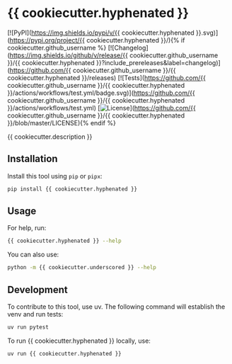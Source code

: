 # {{ cookiecutter.hyphenated }}

[![PyPI](https://img.shields.io/pypi/v/{{ cookiecutter.hyphenated }}.svg)](https://pypi.org/project/{{ cookiecutter.hyphenated }}/){% if cookiecutter.github_username %}
[![Changelog](https://img.shields.io/github/v/release/{{ cookiecutter.github_username }}/{{ cookiecutter.hyphenated }}?include_prereleases&label=changelog)](https://github.com/{{ cookiecutter.github_username }}/{{ cookiecutter.hyphenated }}/releases)
[![Tests](https://github.com/{{ cookiecutter.github_username }}/{{ cookiecutter.hyphenated }}/actions/workflows/test.yml/badge.svg)](https://github.com/{{ cookiecutter.github_username }}/{{ cookiecutter.hyphenated }}/actions/workflows/test.yml)
[![License](https://img.shields.io/badge/license-Apache%202.0-blue.svg)](https://github.com/{{ cookiecutter.github_username }}/{{ cookiecutter.hyphenated }}/blob/master/LICENSE){% endif %}

{{ cookiecutter.description }}

## Installation

Install this tool using `pip` or `pipx`:

```bash
pip install {{ cookiecutter.hyphenated }}
```

## Usage

For help, run:

```bash
{{ cookiecutter.hyphenated }} --help
```

You can also use:

```bash
python -m {{ cookiecutter.underscored }} --help
```

## Development

To contribute to this tool, use uv. The following command will establish the
venv and run tests:

```bash
uv run pytest
```

To run {{ cookiecutter.hyphenated }} locally, use:

```bash
uv run {{ cookiecutter.hyphenated }}
```
